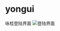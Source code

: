 # yongui
咏桂登陆界面
![登陆界面](https://github.com/13900/yongui/blob/main/yongui_images/login.png"咏桂登陆界面")

